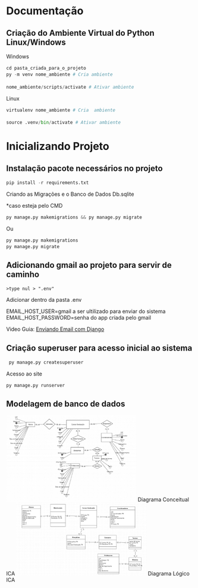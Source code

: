 # Documentação

## Criação do Ambiente Virtual do Python Linux/Windows

Windows

```python
cd pasta_criada_para_o_projeto
py -m venv nome_ambiente # Cria ambiente

nome_ambiente/scripts/activate # Ativar ambiente
```

Linux

```python
virtualenv nome_ambiente # Cria  ambiente

source .venv/bin/activate # Ativar ambiente
```

# Inicializando Projeto

## Instalação pacote necessários no projeto

```python
pip install -r requirements.txt
```

Criando as Migrações e o Banco de Dados Db.sqlite

\*caso esteja pelo CMD

```python
py manage.py makemigrations && py manage.py migrate
```

Ou

```python
py manage.py makemigrations
py manage.py migrate
```

## Adicionando gmail ao projeto para servir de caminho

```console
>type nul > ".env"
```

Adicionar dentro da pasta .env

EMAIL_HOST_USER=gmail a ser ultilizado para enviar do sistema
EMAIL_HOST_PASSWORD=senha do app criada pelo gmail

Video Guia:
[Enviando Email com Django](https://www.youtube.com/watch?v=qhBhnjdZ-9g)

## Criação superuser para acesso inicial ao sistema

```python
 py manage.py createsuperuser
```

Acesso ao site

```python
py manage.py runserver
```


## Modelagem de banco de dados

<img src="img/diagrama_conceitual_ica.png" width="350px">
Diagrama Conceitual ICA

<img src="img/diagrama_logico_ica.png" width="350px">
Diagrama Lógico ICA
